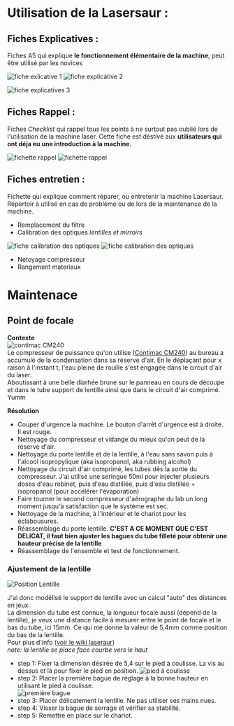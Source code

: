 # Utilisation de la Lasersaur :

## Fiches Explicatives :
Fiches A5 qui explique **le fonctionnement élémentaire de la machine**, peut être utilisé par les novices

![fiche exlicative 1](https://github.com/Lisa-oraa/toolsDocs/blob/master/Laser/Lasersaur/img/fiches-explicatives/Fiche%20explicative%20a5%20graveuse.jpg)
![fiche explicative 2](https://github.com/Lisa-oraa/toolsDocs/blob/master/Laser/Lasersaur/img/fiches-explicatives/Fiche%20explicative%20a5%20graveuse2.jpg)

![fiche explicatives 3](https://github.com/Lisa-oraa/toolsDocs/blob/master/Laser/Lasersaur/img/fiches-explicatives/Fiche%20explicative%20a5%20graveuse3.jpg)

## Fiches Rappel :
Fiches *Checklist* qui rappel tous les points à ne surtout pas oublié lors de l'utilisation de la machine laser. Cette fiche est déstivé aux **utilisateurs qui ont déja eu une introduction à la machine.** 

![fichette rappel](https://github.com/Lisa-oraa/toolsDocs/blob/master/Laser/Lasersaur/img/fiches-explicatives/fichette%20Rapel%20graveuse%20lazer.jpg)
![fichette rappel](https://github.com/Lisa-oraa/toolsDocs/blob/master/Laser/Lasersaur/img/fiches-explicatives/fichette%20Rapel%20graveuse%20lazer2.jpg)

## Fiches entretien :
Fichette qui explique comment réparer, ou entretenir la machine Lasersaur. Répertoir à utilisé en cas de problème ou de lors de la maintenance de la machine. 
- Remplacement du filtre
- Calibration des optiques *lentilles et mirroirs*

![fiche calibration des optiques](https://github.com/Lisa-oraa/toolsDocs/blob/master/Laser/Lasersaur/img/fiches-explicatives/calibration%20optique%20fiche%20entretien%20d%C3%A9but.jpg)
![fiche calibration des optiques](https://github.com/Lisa-oraa/toolsDocs/blob/master/Laser/Lasersaur/img/fiches-explicatives/calibration%20optique%20fiche%20entretien%20d%C3%A9but2.jpg)

- Netoyage compresseur
- Rangement materiaux


# Maintenace

## Point de focale

**Contexte**  
![contimac CM240](http://www.contimac.be/Repository/Cached/Producten/25150-canvas-290.jpg)  
Le compresseur de puissance qu'on utilise ([Contimac CM240](http://www.contimac.be/fr/produit/4111211125/compresseurs-professional/sans-huile-coaxiaux/cm-240-10-5-w)) au bureau a accumulé de la condensation dans sa réserve d'air. En le déplaçant pour x raison à l'instant t, l'eau pleine de rouille s'est engagée dans le circuit d'air du laser.  
Aboutissant à une belle diarhée brune sur le panneau en cours de découpe et dans le tube support de lentille ainsi que dans le circuit d'air comprimé.   
Yumm  

**Résolution**
- Couper d'urgence la machine. Le bouton d'arrêt d'urgence est à droite. Il est rouge. 
- Nettoyage du compresseur et vidange du mieux qu'on peut de la réserve d'air. 
- Nettoyage du porte lentille et de la lentille, à l'eau sans savon puis à l'alcool isopropylique (aka isopropanol, aka rubbing alcohol) 
- Nettoyage du circuit d'air comprimé, les tubes dès la sortie du compresseur. J'ai utilisé une seringue 50ml pour injecter plusieurs doses d'eau robinet, puis d'eau distillée, puis d'eau distillée + isopropanol (pour accélérer l'évaporation) 
- Faire tourner le second compresseur d'aérographe du lab un long moment jusqu'à satisfaction que le système est sec. 
- Nettoyage de la machine, à l'intérieur et le chariot pour les éclabousures.
- Réassemblage du porte lentille. **C'EST A CE MOMENT QUE C'EST DELICAT, il faut bien ajuster les bagues du tube filleté pour obtenir une hauteur précise de la lentille**  
- Réassemblage de l'ensemble et test de fonctionnement. 

### Ajustement de la lentille 

![Position Lentille](https://github.com/openfab-lab/toolsDocs/blob/master/Laser/Lasersaur/img/LasersaurLensAdjust.jpg)  

J'ai donc modélisé le support de lentille avec un calcul "auto" des distances en jeux.  
La dimension du tube est connue, la longueur focale aussi (dépend de la lentille), je veux une distance facile à mesurer entre le point de focale et le bas du tube, ici 15mm. Ce qui me donne la valeur de 5,4mm comme position du bas de la lentille.  
Pour plus d'info ([voir le wiki laseraur](https://github.com/nortd/lasersaur/wiki/optics_setup))  
*note: la lentille se place face courbe vers le haut*  

- step 1: Fixer la dimension désirée de 5,4 sur le pied à coulisse. La vis au dessus et là pour fixer le pied en position. 
![pied à coulisse](https://github.com/openfab-lab/toolsDocs/blob/master/Laser/Lasersaur/img/IMG_20170214_094633.jpg)  
- step 2: Placer la première bague de réglage à la bonne hauteur en utilisant le pied à coulisse.   
![première bague](https://github.com/openfab-lab/toolsDocs/blob/master/Laser/Lasersaur/img/IMG_20170214_094801.jpg)  
- step 3: Placer délicatement la lentille. Ne pas utiliser ses mains nues. 
- step 4: Visser la bague de serrage et vérifier sa stabilité. 
- step 5: Remettre en place sur le chariot. 
